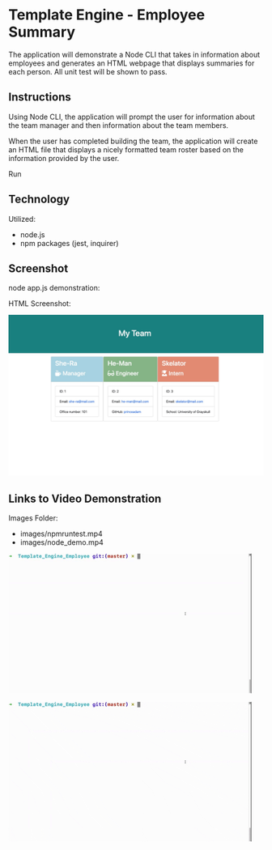 # Template Engine - Employee Summary

The application will demonstrate a Node CLI that takes in information about employees and generates an HTML webpage that displays summaries for each person. All unit test will be shown to pass.

## Instructions

Using Node CLI, the application will prompt the user for information about the team manager and then information about the team members. 

When the user has completed building the team, the application will create an HTML file that displays a nicely formatted team roster based on the information provided by the user. 

  Run 

## Technology

Utilized:
- node.js
- npm packages (jest, inquirer)

## Screenshot
node app.js demonstration:

HTML Screenshot:

![](images/MyTeamHTML.jpg)

## Links to Video Demonstration

Images Folder:
- images/npmruntest.mp4
- images/node_demo.mp4

![](images/npmruntest.gif)

![](images/node_demo.gif)


